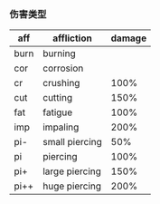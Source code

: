 ### 伤害类型
| aff | affliction | damage |
| ------- | ------- | ------- |
| burn | burning |  |
| cor | corrosion |  |
| cr | crushing | 100% |
| cut | cutting | 150% |
| fat | fatigue | 100% |
| imp | impaling | 200% |
| pi- | small piercing | 50% |
| pi | piercing | 100% |
| pi+ | large piercing | 150% |
| pi++ | huge piercing | 200% |

